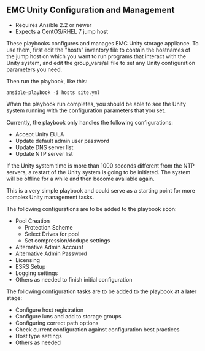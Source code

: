 ## EMC Unity Configuration and Management

- Requires Ansible 2.2 or newer
- Expects a CentOS/RHEL 7 jump host

These playbooks configures and manages EMC Unity storage appliance.
To use them, first edit the "hosts" inventory file to contain the
hostnames of the jump host on which you want to run programs that 
interact with the Unity system, and edit the group_vars/all file to 
set any Unity configuration parameters you need.

Then run the playbook, like this:

	ansible-playbook -i hosts site.yml

When the playbook run completes, you should be able to see the Unity system 
running with the configuration parameters that you set.

Currently, the playbook only handles the following configurations:

- Accept Unity EULA
- Update default admin user password
- Update DNS server list
- Update NTP server list

If the Unity system time is more than 1000 seconds different from the NTP servers, 
a restart of the Unity system is going to be initiated. The system will be offline 
for a while and then become available again.

This is a very simple playbook and could serve as a starting point for more
complex Unity management tasks. 

The following configurations are to be added to the playbook soon:

- Pool Creation
  * Protection Scheme
  * Select Drives for pool
  * Set compression/dedupe settings
- Alternative Admin Account
- Alternative Admin Password
- Licensing
- ESRS Setup
- Logging settings
- Others as needed to finish initial configuration

The following configuration tasks are to be added to the playbook at a later stage:
- Configure host registration
- Configure luns and add to storage groups
- Configuring correct path options
- Check current configuration against configuration best practices
- Host type settings
- Others as needed

